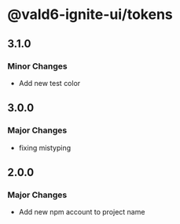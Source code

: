 # @vald6-ignite-ui/tokens

## 3.1.0

### Minor Changes

- Add new test color

## 3.0.0

### Major Changes

- fixing mistyping

## 2.0.0

### Major Changes

- Add new npm account to project name
